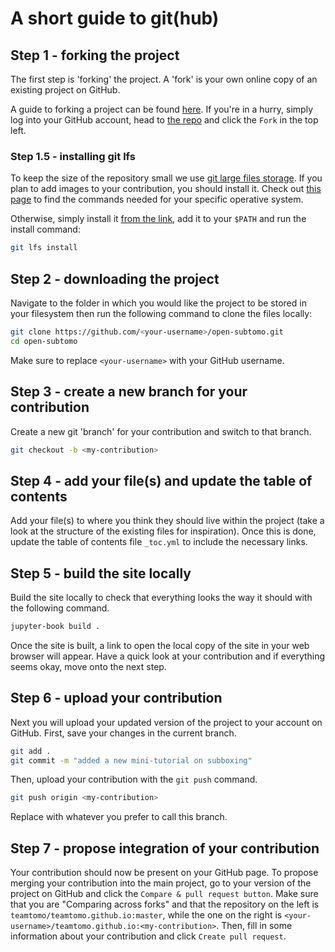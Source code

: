 # A short guide to git(hub)

## Step 1 - forking the project
The first step is 'forking' the project. A 'fork' is your own online copy of an existing project on GitHub.

A guide to forking a project can be found [here](https://docs.github.com/en/free-pro-team@latest/github/getting-started-with-github/fork-a-repo). If you're in a hurry, simply log into your GitHub account, head to [the repo](https://github.com/teamtomo/teamtomo.github.io) and click the `Fork` in the top left.

### Step 1.5 - installing git lfs
To keep the size of the repository small we use [git large files storage](https://git-lfs.github.com/). If you plan to add images to your contribution, you should install it. Check out [this page](https://github.com/git-lfs/git-lfs/wiki/Installation) to find the commands needed for your specific operative system. 

Otherwise, simply install it [from the link](https://git-lfs.github.com/), add it to your `$PATH` and run the install command:
```bash
git lfs install
```

## Step 2 - downloading the project
Navigate to the folder in which you would like the project to be stored in your filesystem then run the following command to clone the files locally:

```bash
git clone https://github.com/<your-username>/open-subtomo.git
cd open-subtomo
```

Make sure to replace `<your-username>` with your GitHub username.

## Step 3 - create a new branch for your contribution
Create a new git 'branch' for your contribution and switch to that branch.

```bash
git checkout -b <my-contribution>
```

## Step 4 - add your file(s) and update the table of contents
Add your file(s) to where you think they should live within the project (take a look at the structure of the existing files for inspiration).
Once this is done, update the table of contents file `_toc.yml` to include the necessary links.

## Step 5 - build the site locally
Build the site locally to check that everything looks the way it should with the following command.

```bash
jupyter-book build .
```

Once the site is built, a link to open the local copy of the site in your web browser will appear.
Have a quick look at your contribution and if everything seems okay, move onto the next step.

## Step 6 - upload your contribution
Next you will upload your updated version of the project to your account on GitHub.
First, save your changes in the current branch.

```bash
git add .
git commit -m "added a new mini-tutorial on subboxing"
```

Then, upload your contribution with the `git push` command.

```bash
git push origin <my-contribution>
```

Replace <my-contribution> with whatever you prefer to call this branch.

## Step 7 - propose integration of your contribution

Your contribution should now be present on your GitHub page. 
To propose merging your contribution into the main project, 
go to your version of the project on GitHub and click the `Compare & pull request button`.
Make sure that you are "Comparing across forks" and that the repository on the left is `teamtomo/teamtomo.github.io:master`, while the one on the right is `<your-username>/teamtomo.github.io:<my-contribution>`.
Then, fill in some information about your contribution and click `Create pull request`.
